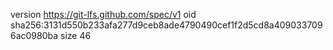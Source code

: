 version https://git-lfs.github.com/spec/v1
oid sha256:3131d550b233afa277d9ceb8ade4790490cef1f2d5cd8a4090337096ac0980ba
size 46
